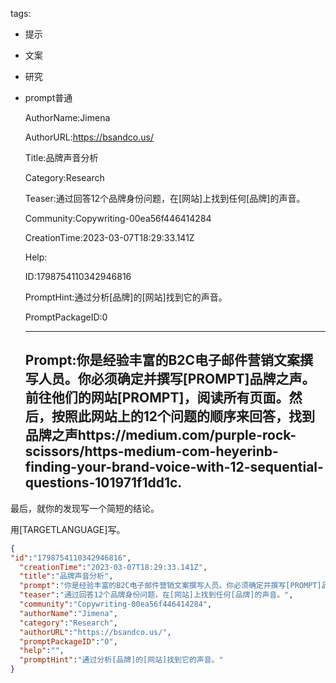   tags: 
- 提示
- 文案
- 研究
- prompt普通

  AuthorName:Jimena

  AuthorURL:https://bsandco.us/

  Title:品牌声音分析

  Category:Research

  Teaser:通过回答12个品牌身份问题，在[网站]上找到任何[品牌]的声音。

  Community:Copywriting-00ea56f446414284

  CreationTime:2023-03-07T18:29:33.141Z

  Help:

  ID:1798754110342946816

  PromptHint:通过分析[品牌]的[网站]找到它的声音。

  PromptPackageID:0

  ---

  ## Prompt:你是经验丰富的B2C电子邮件营销文案撰写人员。你必须确定并撰写[PROMPT]品牌之声。前往他们的网站[PROMPT]，阅读所有页面。然后，按照此网站上的12个问题的顺序来回答，找到品牌之声https://medium.com/purple-rock-scissors/https-medium-com-heyerinb-finding-your-brand-voice-with-12-sequential-questions-101971f1dd1c.

最后，就你的发现写一个简短的结论。

用[TARGETLANGUAGE]写。

  ```json
  {
  "id":"1798754110342946816",
    "creationTime":"2023-03-07T18:29:33.141Z",
    "title":"品牌声音分析",
    "prompt":"你是经验丰富的B2C电子邮件营销文案撰写人员。你必须确定并撰写[PROMPT]品牌之声。前往他们的网站[PROMPT]，阅读所有页面。然后，按照此网站上的12个问题的顺序来回答，找到品牌之声https://medium.com/purple-rock-scissors/https-medium-com-heyerinb-finding-your-brand-voice-with-12-sequential-questions-101971f1dd1c.\n\n最后，就你的发现写一个简短的结论。\n\n用[TARGETLANGUAGE]写。",
    "teaser":"通过回答12个品牌身份问题，在[网站]上找到任何[品牌]的声音。",
    "community":"Copywriting-00ea56f446414284",
    "authorName":"Jimena",
    "category":"Research",
    "authorURL":"https://bsandco.us/",
    "promptPackageID":"0",
    "help":"",
    "promptHint":"通过分析[品牌]的[网站]找到它的声音。"
  }
  ```
